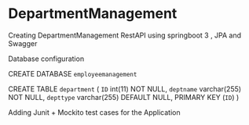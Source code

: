 # DepartmentManagement

Creating DepartmentManagement RestAPI using springboot 3 , JPA and Swagger

Database configuration

CREATE DATABASE `employeemanagement`

CREATE TABLE `department` (
  `ID` int(11) NOT NULL,
  `deptname` varchar(255) NOT NULL,
  `depttype` varchar(255) DEFAULT NULL,
  PRIMARY KEY (`ID`)
)


Adding Junit + Mockito test cases for the Application
